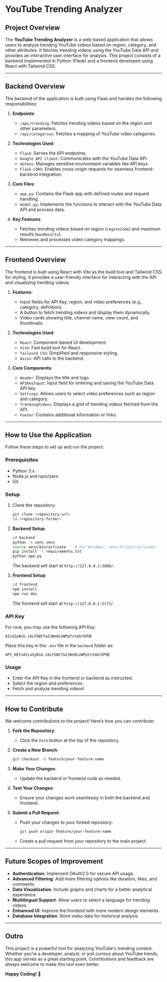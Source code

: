 # YouTube Trending Analyzer

## Project Overview
The **YouTube Trending Analyzer** is a web-based application that allows users to analyze trending YouTube videos based on region, category, and other attributes. It fetches trending videos using the YouTube Data API and provides an interactive user interface for analysis. This project consists of a backend implemented in Python (Flask) and a frontend developed using React with Tailwind CSS.

---

## Backend Overview

The backend of the application is built using Flask and handles the following responsibilities:

1. **Endpoints**:
   - `/api/trending`: Fetches trending videos based on the region and other parameters.
   - `/api/categories`: Fetches a mapping of YouTube video categories.

2. **Technologies Used**:
   - `Flask`: Serves the API endpoints.
   - `Google API Client`: Communicates with the YouTube Data API.
   - `dotenv`: Manages sensitive environment variables like API keys.
   - `Flask-CORS`: Enables cross-origin requests for seamless frontend-backend integration.

3. **Core Files**:
   - `app.py`: Contains the Flask app with defined routes and request handling.
   - `model.py`: Implements the functions to interact with the YouTube Data API and process data.

4. **Key Features**:
   - Fetches trending videos based on region (`regionCode`) and maximum results (`maxResults`).
   - Retrieves and processes video category mappings.

---

## Frontend Overview

The frontend is built using React with Vite as the build tool and Tailwind CSS for styling. It provides a user-friendly interface for interacting with the API and visualizing trending videos.

1. **Features**:
   - Input fields for API Key, region, and video preferences (e.g., category, definition).
   - A button to fetch trending videos and display them dynamically.
   - Video cards showing title, channel name, view count, and thumbnails.

2. **Technologies Used**:
   - `React`: Component-based UI development.
   - `Vite`: Fast build tool for React.
   - `Tailwind CSS`: Simplified and responsive styling.
   - `Axios`: API calls to the backend.

3. **Core Components**:
   - `Header`: Displays the title and logo.
   - `APIKeyInput`: Input field for entering and saving the YouTube Data API key.
   - `Settings`: Allows users to select video preferences such as region and category.
   - `TrendingVideos`: Displays a grid of trending videos fetched from the API.
   - `Footer`: Contains additional information or links.

---

## How to Use the Application

Follow these steps to set up and run the project:

### Prerequisites
- Python 3.x
- Node.js and npm/yarn
- Git

### Setup
1. Clone the repository:
   ```bash
   git clone <repository-url>
   cd <repository-folder>
   ```

2. **Backend Setup**:
   ```bash
   cd backend
   python -m venv venv
   source venv/bin/activate    # For Windows: venv\Scripts\activate
   pip install -r requirements.txt
   python app.py
   ```
   The backend will start at `http://127.0.0.1:5000/`.

3. **Frontend Setup**:
   ```bash
   cd frontend
   npm install
   npm run dev
   ```
   The frontend will start at `http://127.0.0.1:5173/`.

### API Key
For now, you may use the following API Key:
```
AIzaSyBsG-i6LFGWtTw2JWoOLoWPpYvtmQrGPHE
```
Place this key in the `.env` file in the `backend` folder as:
```
API_KEY=AIzaSyBsG-i6LFGWtTw2JWoOLoWPpYvtmQrGPHE
```

### Usage
- Enter the API Key in the frontend or backend as instructed.
- Select the region and preferences.
- Fetch and analyze trending videos!

---

## How to Contribute
We welcome contributions to the project! Here’s how you can contribute:

1. **Fork the Repository**:
   - Click the `Fork` button at the top of the repository.

2. **Create a New Branch**:
   ```bash
   git checkout -b feature/your-feature-name
   ```

3. **Make Your Changes**:
   - Update the backend or frontend code as needed.

4. **Test Your Changes**:
   - Ensure your changes work seamlessly in both the backend and frontend.

5. **Submit a Pull Request**:
   - Push your changes to your forked repository:
     ```bash
     git push origin feature/your-feature-name
     ```
   - Create a pull request from your repository to the main project.

---

## Future Scopes of Improvement
- **Authentication**: Implement OAuth2.0 for secure API usage.
- **Advanced Filtering**: Add more filtering options like duration, likes, and comments.
- **Data Visualization**: Include graphs and charts for a better analytical experience.
- **Multilingual Support**: Allow users to select a language for trending videos.
- **Enhanced UI**: Improve the frontend with more modern design elements.
- **Database Integration**: Store video data for historical analysis.

---

## Outro
This project is a powerful tool for analyzing YouTube's trending content. Whether you’re a developer, analyst, or just curious about YouTube trends, this app serves as a great starting point. Contributions and feedback are always welcome to make this tool even better.

**Happy Coding!** 🚀

